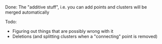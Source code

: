 Done: The "additive stuff", i.e. you can add points and clusters will be merged
automatically

Todo: 
  - Figuring out things that are possibly wrong with it
  - Deletions (and splitting clusters when a "connecting" point is removed)
